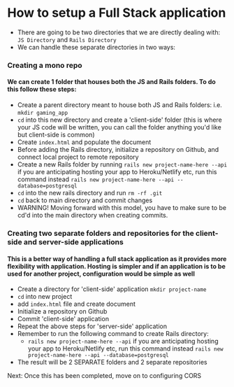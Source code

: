 # How to setup a Full Stack application

- There are going to be two directories that we are directly dealing with: `JS Directory` and `Rails Directory`
- We can handle these separate directories in two ways:

### Creating a mono repo
#### We can create 1 folder that houses both the JS and Rails folders. To do this follow these steps:
- Create a parent directory meant to house both JS and Rails folders: i.e. `mkdir gaming_app`
- `cd` into this new directory and create a 'client-side' folder (this is where your JS code will be written, you can call the folder anything you'd like but client-side is common)
- Create `index.html` and populate the document 
- Before adding the Rails directory, initialize a repository on Github, and connect local project to remote repository 
- Create a new Rails folder by running `rails new project-name-here --api` if you are anticipating hosting your app to Heroku/Netlify etc, run this command instead `rails new project-name-here --api --database=postgresql`
- `cd` into the new rails directory and run `rm -rf .git`
- `cd` back to main directory and commit changes
- WARNING! Moving forward with this model, you have to make sure to be cd'd into the main directory when creating commits. 

### Creating two separate folders and repositories for the client-side and server-side applications
#### This is a better way of handling a full stack application as it provides more flexibility with application. Hosting is simpler and if an application is to be used for another project, configuration would be simple as well
- Create a directory for 'client-side' application `mkdir project-name`
- `cd` into new project
- add `index.html` file and create document
- Initialize a repository on Github 
- Commit 'client-side' application 
- Repeat the above steps for 'server-side' application
- Remember to run the following command to create Rails directory:
    - `rails new project-name-here --api` if you are anticipating hosting your app to Heroku/Netlify etc, run this command instead `rails new project-name-here --api --database=postgresql`
- The result will be 2 SEPARATE folders and 2 separate repositories



Next: Once this has been completed, move on to configuring CORS